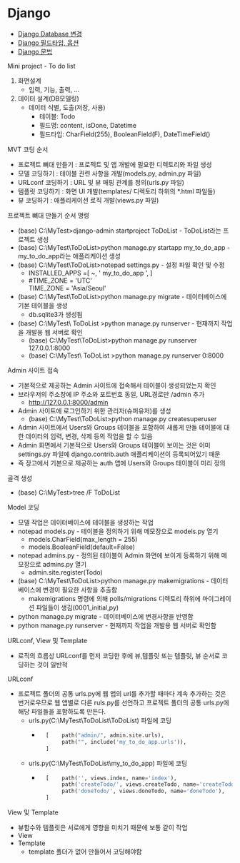 # Django

- [Django Database 변경](%EC%9E%A5%EA%B3%A0%20DB%20%EC%97%B0%EB%8F%99.txt)
- [Django 필드타입, 옵션](%EC%9E%A5%EA%B3%A0%20%EB%AA%A8%EB%8D%B8%20%ED%95%84%EB%93%9C%20%ED%83%80%EC%9E%85.txt)
- [Django 문법](%EC%9E%A5%EA%B3%A0%20%ED%83%AC%ED%94%8C%EB%A6%BF%20%EB%AC%B8%EB%B2%95.txt)


Mini project - To do list
1. 화면설계
    - 입력, 기능, 출력, ...
2. 데이터 설계(DB모델링)
    - 데이터 식별, 도출(저장, 사용)
        - 테이블: Todo
        - 필드명: content, isDone, Datetime
        - 필드타입: CharField(255), BooleanField(F), DateTimeField()


MVT 코딩 순서
- 프로젝트 뼈대 만들기 : 프로젝트 및 앱 개발에 필요한 디렉토리와 파일
생성
- 모델 코딩하기 : 테이블 관련 사항을 개발(models.py, admin.py 파일)
- URLconf 코딩하기 : URL 및 뷰 매핑 관계를 정의(urls.py 파일)
- 템플릿 코딩하기 : 화면 UI 개발(templates/ 디렉토리 하위의 *.html 파일들)
- 뷰 코딩하기 : 애플리케이션 로직 개발(views.py 파일)


프로젝트 뼈대 만들기 순서 명령
- (base) C:\MyTest>django-admin startproject ToDoList - ToDoList라는 프로젝트 생성
- (base) C:\MyTest\ToDoList>python manage.py startapp my_to_do_app - my_to_do_app라는 애플리케이션 생성
- (base) C:\MyTest\ToDoList>notepad settings.py - 설정 파일 확인 및 수정
    - INSTALLED_APPS =[ ~, ' my_to_do_app ’, ]
    - #TIME_ZONE = 'UTC'        
    TIME_ZONE = 'Asia/Seoul'
- (base) C:\MyTest\ToDoList>python manage.py migrate - 데이터베이스에 기본 테이블을 생성
    - db.sqlite3가 생성됨
- (base) C:\MyTest\ ToDoList >python manage.py runserver - 현재까지 작업을 개발용 웹 서버로 확인
    - (base) C:\MyTest\ToDoList>python manage.py runserver 127.0.0.1:8000
    - (base) C:\MyTest\ ToDoList >python manage.py runserver 0:8000

Admin 사이트 접속
- 기본적으로 제공하는 Admin 사이트에 접속해서 테이블이 생성되었는지 확인
- 브라우저의 주소창에 IP 주소와 포트번호 동일, URL경로만 /admin 추가
    - http://127.0.0.1:8000/admin
- Admin 사이트에 로그인하기 위한 관리자(슈퍼유저)를 생성
    - (base) C:\MyTest\ToDoList>python manage.py createsuperuser
- Admin 사이트에서 Users와 Groups 테이블을 포함하여 새롭게 만들 테이블에 대한 데이터의 입력, 변경, 삭제 등의 작업을 할 수 있음
- Admin 화면에서 기본적으로 Users와 Groups 테이블이 보이는 것은 이미 settings.py 파일에 django.contrib.auth 애플리케이션이 등록되어있기 때문
- 즉 장고에서 기본으로 제공하는 auth 앱에 Users와 Groups 테이블이 미리 정의

골격 생성
- (base) C:\MyTest>tree /F ToDoList


Model 코딩
- 모델 작업은 데이터베이스에 테이블을 생성하는 작업
- notepad models.py - 테이블을 정의하기 위해 메모장으로 models.py 열기
    - models.CharField(max_length = 255)
    - models.BooleanField(default=False)
- notepad admins.py - 정의된 테이블이 Admin 화면에 보이게 등록하기 위해 메모장으로 admins.py 열기
    - admin.site.register(Todo)
- (base) C:\MyTest\ToDoList>python manage.py makemigrations - 데이터베이스에 변경이 필요한 사항을 추출함
    - makemigrations 명령에 의해 polls/migrations 디렉토리 하위에 마이그레이션 파일들이 생김(0001_initial,py)
- python manage.py migrate - 데이터베이스에 변경사항을 반영함
- python manage.py runserver - 현재까지 작업을 개발용 웹 서버로 확인함


URLconf, View 및 Template
- 로직의 흐름상 URLconf를 먼저 코딩한 후에 뷰,템플릿 또는 템플릿, 뷰 순서로 코딩하는 것이 일반적

URLconf
- 프로젝트 폴더의 공통 urls.py에 웹 앱의 url를 추가할 때마다 계속 추가하는 것은 번거로우므로 웹 앱별로 다른 ruls.py를 선언하고 프로젝트 폴더의 공통 urls.py에 해당 파일들을 포함하도록 만든다.
    - urls.py(C:\MyTest\ToDoList\ToDoList) 파일에 코딩
        - ```python
            [    path("admin/", admin.site.urls),
                 path("", include('my_to_do_app.urls')),
            ]
          ```
    - urls.py(C:\MyTest\ToDoList\my_to_do_app) 파일에 코딩
        - ```python
            [    path('', views.index, name='index'),
                 path('createTodo/', views.createTodo, name='createTodo'),
                 path('doneTodo/', views.doneTodo, name='doneTodo'), 
            ]
          ```
View 및 Template
- 뷰함수와 템플릿은 서로에게 영향을 미치기 때문에 보통 같이 작업
- View
- Template
    - template 폴더가 없어 만들어서 코딩해야함